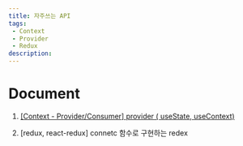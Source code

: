 ```yaml
---
title: 자주쓰는 API
tags: 
 - Context
 - Provider
 - Redux
description: 
---
```


# Document

1. [ [Context - Provider/Consumer] provider ( useState, useContext)](/React/docs/favoriteApi/provider)

2. [redux, react-redux] connetc 함수로 구현하는 redex